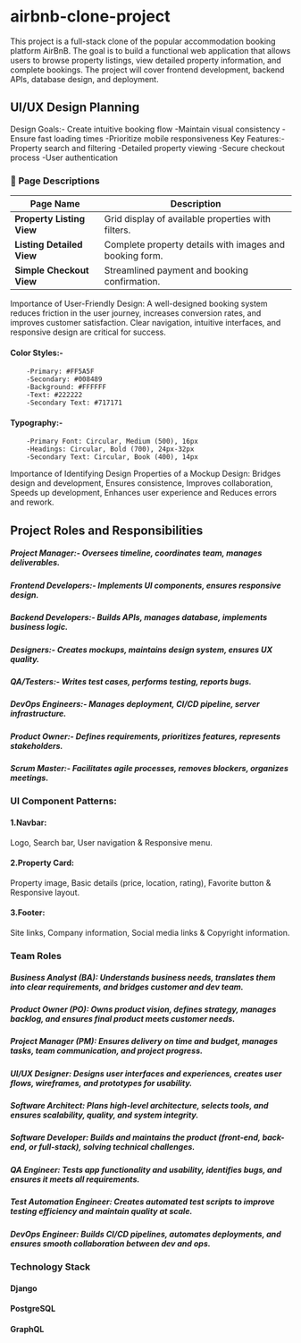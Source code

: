 # airbnb-clone-project
This project is a full-stack clone of the popular accommodation booking platform AirBnB. The goal is to build a functional web application that allows users to browse property listings, view detailed property information, and complete bookings. The project will cover frontend development, backend APIs, database design, and deployment.
## UI/UX Design Planning
Design Goals:- Create intuitive booking flow
              -Maintain visual consistency
              -Ensure fast loading times
              -Prioritize mobile responsiveness
Key Features:- Property search and filtering
              -Detailed property viewing
              -Secure checkout process
              -User authentication
### 🧭 Page Descriptions

| Page Name                 | Description                                               |
|---------------------------|-----------------------------------------------------------|
| **Property Listing View** | Grid display of available properties with filters.        |
| **Listing Detailed View** | Complete property details with images and booking form.   |
| **Simple Checkout View**  | Streamlined payment and booking confirmation.             |

Importance of User-Friendly Design: 
A well-designed booking system reduces friction in the user journey, increases conversion rates, and improves customer satisfaction. Clear navigation, intuitive interfaces, and responsive design are critical for success.
#### Color Styles:-
        -Primary: #FF5A5F
        -Secondary: #008489
        -Background: #FFFFFF
        -Text: #222222
        -Secondary Text: #717171
#### Typography:-
        -Primary Font: Circular, Medium (500), 16px
        -Headings: Circular, Bold (700), 24px-32px
        -Secondary Text: Circular, Book (400), 14px
Importance of Identifying Design Properties of a Mockup Design: Bridges design and development, Ensures consistence, Improves collaboration, Speeds up development, Enhances user experience and Reduces errors and rework.
## Project Roles and Responsibilities
##### Project Manager:- Oversees timeline, coordinates team, manages deliverables.
##### Frontend Developers:- Implements UI components, ensures responsive design.
##### Backend Developers:- Builds APIs, manages database, implements business logic.
##### Designers:- Creates mockups, maintains design system, ensures UX quality.
##### QA/Testers:- Writes test cases, performs testing, reports bugs.
##### DevOps Engineers:- Manages deployment, CI/CD pipeline, server infrastructure.
##### Product Owner:- Defines requirements, prioritizes features, represents stakeholders.
##### Scrum Master:- Facilitates agile processes, removes blockers, organizes meetings.
### UI Component Patterns:
#### 1.Navbar:
Logo, Search bar, User navigation & Responsive menu.
#### 2.Property Card:
Property image, Basic details (price, location, rating), Favorite button & Responsive layout.
#### 3.Footer:
Site links, Company information, Social media links & Copyright information.

### Team Roles
##### Business Analyst (BA): Understands business needs, translates them into clear requirements, and bridges customer and dev team.
##### Product Owner (PO): Owns product vision, defines strategy, manages backlog, and ensures final product meets customer needs. 
##### Project Manager (PM): Ensures delivery on time and budget, manages tasks, team communication, and project progress.     
##### UI/UX Designer: Designs user interfaces and experiences, creates user flows, wireframes, and prototypes for usability.
##### Software Architect: Plans high-level architecture, selects tools, and ensures scalability, quality, and system integrity.
##### Software Developer: Builds and maintains the product (front-end, back-end, or full-stack), solving technical challenges.
##### QA Engineer: Tests app functionality and usability, identifies bugs, and ensures it meets all requirements.
##### Test Automation Engineer: Creates automated test scripts to improve testing efficiency and maintain quality at scale.
##### DevOps Engineer: Builds CI/CD pipelines, automates deployments, and ensures smooth collaboration between dev and ops.

### Technology Stack
#### Django
#### PostgreSQL
#### GraphQL








